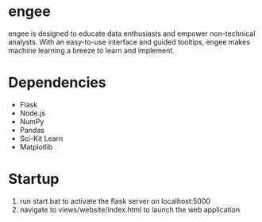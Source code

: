 # engee

engee is designed to educate data enthusiasts and empower non-technical analysts. With an easy-to-use interface and guided tooltips, engee makes machine learning a breeze to learn and implement.

# Dependencies
* Flask
* Node.js
* NumPy
* Pandas
* Sci-Kit Learn
* Matplotlib

# Startup
1. run start.bat to activate the flask server on localhost:5000
2. navigate to views/website/index.html to launch the web application
